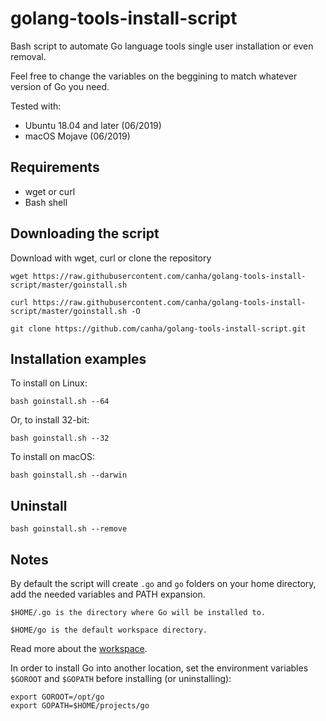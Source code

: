 # golang-tools-install-script

Bash script to automate Go language tools single user installation or even removal.

Feel free to change the variables on the beggining to match whatever version of Go you need.

Tested with:

* Ubuntu 18.04 and later (06/2019)
* macOS Mojave (06/2019)

## Requirements
* wget or curl
* Bash shell

## Downloading the script

Download with wget, curl or clone the repository

```shell
wget https://raw.githubusercontent.com/canha/golang-tools-install-script/master/goinstall.sh
```

```shell
curl https://raw.githubusercontent.com/canha/golang-tools-install-script/master/goinstall.sh -O
```

```shell
git clone https://github.com/canha/golang-tools-install-script.git
```
## Installation examples

To install on Linux:
```shell
bash goinstall.sh --64
```

  Or, to install 32-bit:

```shell
bash goinstall.sh --32
```

To install on macOS:

```shell
bash goinstall.sh --darwin
```

## Uninstall

```shell
bash goinstall.sh --remove
```

## Notes

By default the script will create `.go` and `go` folders on your home directory, add the needed variables and PATH expansion.

`$HOME/.go is the directory where Go will be installed to.`

`$HOME/go is the default workspace directory.`

Read more about the [workspace](http://golang.org/doc/code.html).

In order to install Go into another location, set the environment variables `$GOROOT` and `$GOPATH` before installing (or uninstalling):
```shell
export GOROOT=/opt/go
export GOPATH=$HOME/projects/go
```
